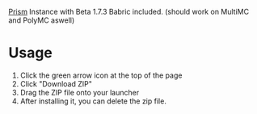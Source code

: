 [Prism](https://github.com/PrismLauncher/PrismLauncher) Instance with Beta 1.7.3 Babric included. (should work on MultiMC and PolyMC aswell)

# Usage

1. Click the green arrow icon at the top of the page
2. Click "Download ZIP"
3. Drag the ZIP file onto your launcher
4. After installing it, you can delete the zip file.
